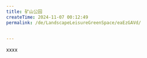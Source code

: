 ```yaml
---
title: 矿山公园
createTime: 2024-11-07 00:12:49
permalink: /de/LandscapeLeisureGreenSpace/eaEzGAVd/


---
```


xxxx